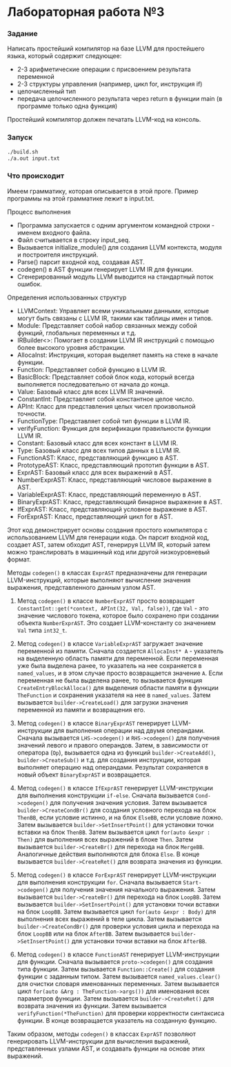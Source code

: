 # Лабораторная работа №3

### Задание 
Написать простейший компилятор на базе LLVM для простейшего языка, который содержит следующее:
- 2-3 арифметические операции с присвоением результата переменной
- 2-3 структуры управления (например, цикл for, инструкция if)
- целочисленный тип
- передача целочисленного результата через return в функции main (в программе только одна функция)

Простейший компилятор должен печатать LLVM-код на консоль.

### Запуск

```cmd
./build.sh
./a.out input.txt
```

### Что происходит

Имеем грамматику, которая описывается в этой проге. Пример программы на этой грамматике лежит в input.txt.

Процесс выполнения
- Программа запускается с одним аргументом командной строки - именем входного файла.
- Файл считывается в строку input_seq.
- Вызывается initialize_module() для создания LLVM контекста, модуля и построителя инструкций.
- Parse() парсит входной код, создавая AST.
- codegen() в AST функции генерирует LLVM IR для функции.
- Сгенерированный модуль LLVM выводится на стандартный поток ошибок.

Определения использованных структур
- LLVMContext: Управляет всеми уникальными данными, которые могут быть связаны с LLVM IR, такими как таблицы имен и типов.
- Module: Представляет собой набор связанных между собой функций, глобальных переменных и т.д.
- IRBuilder<>: Помогает в создании LLVM IR инструкций с помощью более высокого уровня абстракции.
- AllocaInst: Инструкция, которая выделяет память на стеке в начале функции.
- Function: Представляет собой функцию в LLVM IR.
- BasicBlock: Представляет собой блок кода, который всегда выполняется последовательно от начала до конца.
- Value: Базовый класс для всех LLVM IR значений.
- ConstantInt: Представляет собой константное целое число.
- APInt: Класс для представления целых чисел произвольной точности.
- FunctionType: Представляет собой тип функции в LLVM IR.
- verifyFunction: Функция для верификации правильности функции LLVM IR.
- Constant: Базовый класс для всех констант в LLVM IR.
- Type: Базовый класс для всех типов данных в LLVM IR.
- FunctionAST: Класс, представляющий функцию в AST.
- PrototypeAST: Класс, представляющий прототип функции в AST.
- ExprAST: Базовый класс для всех выражений в AST.
- NumberExprAST: Класс, представляющий числовое выражение в AST.
- VariableExprAST: Класс, представляющий переменную в AST.
- BinaryExprAST: Класс, представляющий бинарное выражение в AST.
- IfExprAST: Класс, представляющий условное выражение в AST.
- ForExprAST: Класс, представляющий цикл for в AST.

Этот код демонстрирует основы создания простого компилятора с использованием LLVM для генерации кода. Он парсит входной код, создает AST, затем обходит AST, генерируя LLVM IR, который затем можно транслировать в машинный код или другой низкоуровневый формат.



Методы `codegen()` в классах `ExprAST` предназначены для генерации LLVM-инструкций, которые выполняют вычисление значения выражения, представленного данным узлом AST.

1. Метод `codegen()` в классе `NumberExprAST` просто возвращает `ConstantInt::get(*context, APInt(32, Val, false))`, где `Val` - это значение числового токена, которое было сохранено при создании объекта `NumberExprAST`. Это создает LLVM-константу со значением `Val` типа `int32_t`.

2. Метод `codegen()` в классе `VariableExprAST` загружает значение переменной из памяти. Сначала создается `AllocaInst* A` - указатель на выделенную область памяти для переменной. Если переменная уже была выделена ранее, то указатель на нее сохраняется в `named_values`, и в этом случае просто возвращается значение `A`. Если переменная не была выделена ранее, то вызывается функция `CreateEntryBlockAlloca()` для выделения области памяти в функции `TheFunction` и сохранения указателя на нее в `named_values`. Затем вызывается `builder->CreateLoad()` для загрузки значения переменной из памяти и возвращения его.

3. Метод `codegen()` в классе `BinaryExprAST` генерирует LLVM-инструкции для выполнения операции над двумя операндами. Сначала вызывается `LHS->codegen()` и `RHS->codegen()` для получения значений левого и правого операндов. Затем, в зависимости от оператора (`Op`), вызывается одна из функций `builder->CreateAdd()`, `builder->CreateSub()` и т.д. для создания инструкции, которая выполняет операцию над операндами. Результат сохраняется в новый объект `BinaryExprAST` и возвращается.

4. Метод `codegen()` в классе `IfExprAST` генерирует LLVM-инструкции для выполнения конструкции `if-else`. Сначала вызывается `Cond->codegen()` для получения значения условия. Затем вызывается `builder->CreateCondBr()` для создания условного перехода на блок `ThenBB`, если условие истинно, и на блок `ElseBB`, если условие ложно. Затем вызывается `builder->SetInsertPoint()` для установки точки вставки на блок `ThenBB`. Затем вызывается цикл `for(auto &expr : Then)` для выполнения всех выражений в блоке `Then`. Затем вызывается `builder->CreateBr()` для перехода на блок `MergeBB`. Аналогичные действия выполняются для блока `Else`. В конце вызывается `builder->CreateRet()` для возврата значения из функции.

5. Метод `codegen()` в классе `ForExprAST` генерирует LLVM-инструкции для выполнения конструкции `for`. Сначала вызывается `Start->codegen()` для получения значения начального выражения. Затем вызывается `builder->CreateBr()` для перехода на блок `LoopBB`. Затем вызывается `builder->SetInsertPoint()` для установки точки вставки на блок `LoopBB`. Затем вызывается цикл `for(auto &expr : Body)` для выполнения всех выражений в теле цикла. Затем вызывается `builder->CreateCondBr()` для проверки условия цикла и перехода на блок `LoopBB` или на блок `AfterBB`. Затем вызывается `builder->SetInsertPoint()` для установки точки вставки на блок `AfterBB`.

6. Метод `codegen()` в классе `FunctionAST` генерирует LLVM-инструкции для функции. Сначала вызывается `proto->codegen()` для создания типа функции. Затем вызывается `Function::Create()` для создания функции с заданным типом. Затем вызывается `named_values.clear()` для очистки словаря именованных переменных. Затем вызывается цикл `for(auto &Arg : TheFunction->args())` для именования всех параметров функции. Затем вызывается `builder->CreateRet()` для возврата значения из функции. Затем вызывается `verifyFunction(*TheFunction)` для проверки корректности синтаксиса функции. В конце возвращается указатель на созданную функцию.

Таким образом, методы `codegen()` в классах `ExprAST` позволяют генерировать LLVM-инструкции для вычисления выражений, представленных узлами AST, и создавать функции на основе этих выражений.

